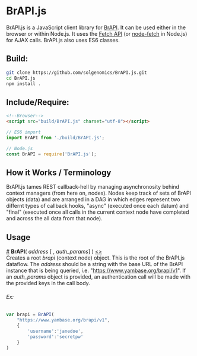 # BrAPI.js

BrAPI.js is a JavaScript client library for [BrAPI](https://brapi.org). It can be used either in the browser or within Node.js. It uses the [Fetch API](https://developer.mozilla.org/en-US/docs/Web/API/Fetch_API) (or [node-fetch]() in Node.js) for AJAX calls. BrAPI.js also uses ES6 classes.

## Build:
```bash
git clone https://github.com/solgenomics/BrAPI.js.git
cd BrAPI.js
npm install .
```

## Include/Require:
```html
<!--Browser-->
<script src="build/BrAPI.js" charset="utf-8"></script>
```
```js
// ES6 import
import BrAPI from './build/BrAPI.js';
```
```js
// Node.js
const BrAPI = require('BrAPI.js');
```

## How it Works / Terminology
BrAPI.js tames REST callback-hell by managing asynchronosity behind context managers (from here on, nodes). Nodes keep track of sets of BrAPI objects (data) and are arranged in a DAG in which edges represent two differnt types of callback hooks, "async" (executed once each datum) and "final" (executed once all calls in the current context node have completed and across the all data from that node).

## Usage
<a name="BrAPI" href="#BrAPI">#</a> **BrAPI**( *address* [ , *auth_params*] ) [<>](main.js "Source")  
Creates a root *brapi* (context node) object. This is the root of the BrAPI.js dataflow. The *address* should be a string with the base URL of the BrAPI instance that is being queried, i.e. "https://www.yambase.org/brapi/v1". If an *auth_params* object is provided, an authentication call will be made with the provided keys in the call body.  
###### Ex:
```js
var brapi = BrAPI(
    "https://www.yambase.org/brapi/v1",
    {
        'username':'janedoe',
        'password':'secretpw'
    }
)
```
